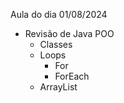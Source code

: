 Aula do dia 01/08/2024
- Revisão de Java POO
  - Classes
  - Loops
    - For
    - ForEach
  - ArrayList  